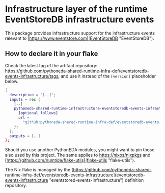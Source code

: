 # Infrastructure layer of the runtime EventStoreDB infrastructure events

This package provides infrastructure support for the infrastructure events relevant to [https://www.eventstore.com](EventStoreDB "EventStoreDB").

## How to declare it in your flake

Check the latest tag of the artifact repository: https://github.com/pythoneda-shared-runtime-infra-def/eventstoredb-events-infrastructure/tags, and use it instead of the `[version]` placeholder below.

```nix
{
  description = "[..]";
  inputs = rec {
    [..]
    pythoneda-shared-runtime-infrastructure-eventstoredb-events-infrastructure = {
      [optional follows]
      url =
        "github:pythoneda-shared-runtime-infra-def/eventstoredb-events-infrastructure/[version]";
    };
  };
  outputs = [..]
};
```

Should you use another PythonEDA modules, you might want to pin those also used by this project. The same applies to [https://nixos/nixpkgs](nixpkgs "nixpkgs") and [https://github.com/numtide/flake-utils](flake-utils "flake-utils").

The Nix flake is managed by the [https://github.com/pythoneda-shared-runtime-infra-def/eventstoredb-events-infrastructure](eventstoredb-events-infrastructure "eventstored-events-infrastructure") definition repository.

